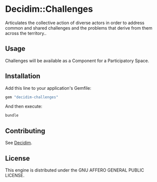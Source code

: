 # Decidim::Challenges

Articulates the collective action of diverse actors in order to address common and shared challenges and the problems that derive from  them across the territory..

## Usage

Challenges will be available as a Component for a Participatory
Space.

## Installation

Add this line to your application's Gemfile:

```ruby
gem "decidim-challenges"
```

And then execute:

```bash
bundle
```

## Contributing

See [Decidim](https://github.com/decidim/decidim).

## License

This engine is distributed under the GNU AFFERO GENERAL PUBLIC LICENSE.
